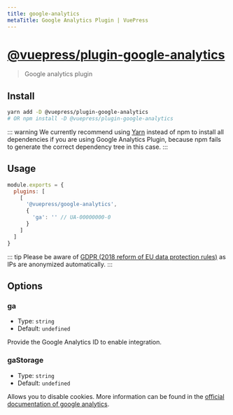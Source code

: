 ```yaml
---
title: google-analytics
metaTitle: Google Analytics Plugin | VuePress
---
```


# [@vuepress/plugin-google-analytics](https://github.com/vuejs/vuepress/tree/master/packages/%40vuepress/plugin-google-analytics)


> Google analytics plugin

## Install

```bash
yarn add -D @vuepress/plugin-google-analytics
# OR npm install -D @vuepress/plugin-google-analytics
```

::: warning
We currently recommend using [Yarn](https://yarnpkg.com/en/) instead of npm to install all dependencies if you are using Google Analytics Plugin, because npm fails to generate the correct dependency tree in this case.
:::

## Usage

```javascript
module.exports = {
  plugins: [
    [
      '@vuepress/google-analytics',
      {
        'ga': '' // UA-00000000-0
      }
    ]
  ]
}
```

::: tip
Please be aware of [GDPR (2018 reform of EU data protection rules)](https://ec.europa.eu/commission/priorities/justice-and-fundamental-rights/data-protection/2018-reform-eu-data-protection-rules_en) as IPs are anonymized automatically.
:::

## Options

### ga

- Type: `string`
- Default: `undefined`

Provide the Google Analytics ID to enable integration.

### gaStorage

- Type: `string`
- Default: `undefined`

Allows you to disable cookies. More information can be found in the [official documentation of google analytics](https://developers.google.com/analytics/devguides/collection/analyticsjs/cookies-user-id#disabling_cookies).
